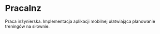 # PracaInz
Praca inżynierska. Implementacja aplikacji mobilnej ułatwiająca planowanie treningów na siłownie.

